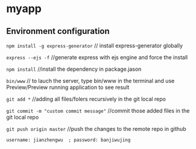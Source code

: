 # myapp 
## Environment configuration
`npm install -g express-generator` 
// install express-generator globally 

`express --ejs -f` 
//generate express with ejs engine and force the install

`npm install` 
//install the dependency in package.jason

`bin/www`
// to lauch the server, type bin/www in the terminal and use Preview/Preview running application to see result

`git add *` 
//adding all files/folers recursively in the git local repo

`git commit -m "custom commit message"` 
//commit those added files in the git local repo

`git push origin master` 
//push the changes to the remote repo in github 

`username: jianzhengwu  ; password: banjiwujing`

